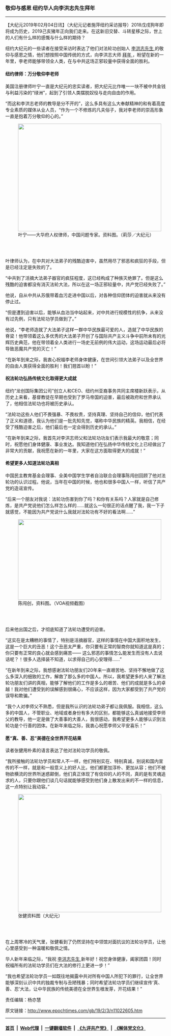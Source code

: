 ### 敬仰与感恩 纽约华人向李洪志先生拜年
------------------------

<p>
 【大纪元2019年02月04日讯】（大纪元记者施萍纽约采访报导）2018戊戌狗年即将成为历史，2019己亥猪年正向我们走来。在这新旧交替、斗转星移之际，世上的人们有什么样的感慨与什么样的期待？
</p>
<p>
 纽约大纪元的一些读者在接受采访时表达了他们对法轮功创始人
 <a href="http://www.epochtimes.com/gb/tag/%E6%9D%8E%E6%B4%AA%E5%BF%97%E5%85%88%E7%94%9F.html">
  李洪志先生
 </a>
 的敬仰与感恩之情，他们想按照中国传统的方式，向李洪志大师
 <a href="http://www.epochtimes.com/gb/tag/%E6%8B%9C%E5%B9%B4.html">
  拜年
 </a>
 ，盼望在新的一年里，李老师能够带领全人类，在与中共这场正邪较量中获得全面的胜利。
</p>
<h4>
 纽约律师：万分敬仰李老师
</h4>
<p>
 美国注册律师叶宁一直是大纪元的忠实读者，把大纪元比作唯一一块不被中共金钱与利益污染的“绿洲”，起到了引领人类摆脱奴役与走向自由的作用。
</p>
<p>
 “而这和李洪志老师的教导是分不开的”，这么多具有这么大奉献精神的和有着高度专业素质的媒体从业人员，“作为一个不修炼的凡夫俗子，我对李老师的崇高形象一直是抱着万分敬仰的心的。”
</p>
<figure class="wp-caption aligncenter" id="attachment_7262923" style="width: 450px">
 <a href="http://i.epochtimes.com/assets/uploads/2003/11/311253353450.jpg">
  <img alt="" class="wp-image-7262923 size-medium" height="338" src="http://i.epochtimes.com/assets/uploads/2003/11/311253353450-450x338.jpg" width="450"/>
 </a>
 <br/><figcaption class="wp-caption-text">
  叶宁——大华府人权律师，中国问题专家。资料图。（莉莎／大纪元）
 </figcaption><br/>
</figure><br/>
<p>
 叶律师认为，在中共对大法弟子的残酷迫害中，虽然用尽了邪恶和疯狂的手段，但是已经注定是失败的了。
</p>
<p>
 “中共到了活摘大法弟子器官的疯狂程度，这已经构成了种族灭绝罪了。但是这么残酷的迫害都没有消灭法轮大法，所以在这一场正邪较量中，共产党已经失败了。”
</p>
<p>
 他说，自从中共从苏俄带着血污走进中国以后，对各种信仰团体的迫害就从来没有停止过。
</p>
<p>
 “但是遭到迫害以后，能够从血泊当中站起来，对中共进行规模性的抗争，从来没有过先例，只有法轮功学员做到了。”
</p>
<p>
 他说，“李老师造就了大法弟子这样一群中华民族最可爱的人，造就了中华民族的脊梁！他带领着这么多优秀的大法弟子开创了与国际共产主义斗争中前所未有的光辉历史典范，他在带领着全人类进行一场史无前例的伟大运动，这场运动最后必将导致恶魔共产党的灭亡！”
</p>
<p>
 “在新年到来之际，我衷心祝福李老师身体健康，在世间引领大法弟子以及全世界的自由人类获得全面的胜利！我们翘首以盼！”
</p>
<h4>
 祝法轮功弘扬传统文化取得更大成就
</h4>
<p>
 纽约“龙创国际集团公司”创立人和CEO、纽约州亚裔事务共同主席楼新跃表示，从历史上来看，基督教徒在早期也受到了罗马帝国的迫害，最后被政府和世界承认了，他相信法轮功也将被历史承认。
</p>
<p>
 “法轮功这些人他们不畏强暴、不畏权贵，坚持真理、坚持自己的信仰，他们代表了正义和道德，我认为他们是一批先知先觉，堪称中华民族的精英。我相信，在经受了残酷迫害之后，他们最后也一定会得到历史的承认。”
</p>
<p>
 “在新年到来之际，我首先对李洪志师父和法轮功功友们表示我最大的敬意；同时，祝愿他们身体健康、事业发达。我知道他们在弘扬中华传统文化上已经做出了非常大的贡献，我祝愿在新的一年里，大家在这方面取得更大的成就！”
</p>
<h4>
 希望更多人知道法轮功真相
</h4>
<p>
 中国民主教育基金会理事、全美中国学生学者自治联合会理事陈闯创回顾了他对法轮功的认识过程。他说，当年在中国的时候，他也和很多中国人一样，听信了共产党的造谣宣传。
</p>
<p>
 “后来一个朋友对我说：法轮功伤害到你了吗？和你有关系吗？人家就是自己修炼，是共产党说他们怎么样怎么样的……就这么一句很正的话点醒了我，我一下子就感觉，不能因为共产党说什么我就对法轮功有不好的看法啊……”
</p>
<figure class="wp-caption aligncenter" id="attachment_11023079" style="width: 450px">
 <a href="http://i.epochtimes.com/assets/uploads/2019/02/unnamed-file.png">
  <img alt="" class="wp-image-11023079 size-medium" height="253" src="http://i.epochtimes.com/assets/uploads/2019/02/unnamed-file-450x253.png" width="450"/>
 </a>
 <br/><figcaption class="wp-caption-text">
  陈闯创，资料图。（VOA视频截图）
 </figcaption><br/>
</figure><br/>
<p>
 后来他出国之后，才彻底知道了法轮功遭受的迫害。
</p>
<p>
 “这实在是太糟糕的事情了，特别是活摘器官，这样的事情在中国大面积地发生，这是一个巨大的丑恶！这个丑恶太严重，你只要有正常的智商你就知道这是真的；你只要有正常的良心就会感到痛苦—— 这么邪恶的事情怎么能发生而没有人去说话呢？！很多人选择装不知道，以求得自己的心安理得……”
</p>
<p>
 “在新年到来之际，我想感谢法轮功朋友们20年来一直艰苦地、坚持不懈地做了这么多深入的细致的工作，解救了那么多的中国人。所以，我希望更多的人来了解法轮功朋友们讲的真相，能够了解他们的工作是多么的艰苦、他们的成就是多么的卓越！我对他们遭受到的误解感到很痛心，不应该这样，因为大家都受到了共产党的误导和欺骗。”
</p>
<p>
 “我个人对李师父不熟悉，但是我所认识的法轮功弟子都让我佩服。我相信，这么多的中国人，不管职业、地域或者身份有多大的区别，都能够这么真诚地接受李师父的教导，他一定是做了大善事的大善人，我很感动，我希望更多人能够认识到法轮功是个行善的团体。在新年来临之际，我衷心祝愿李师父平安喜乐！”
</p>
<h4>
 愿“真、善、忍”美德在全世界开花结果
</h4>
<p>
 读者张健用朴素的语言表达了他对法轮功学员的敬佩。
</p>
<p>
 “我所接触的法轮功学员和常人不一样，他们特别实在、特别真诚，别说和国内宣传的不一样，就是和一般意义上的好人比，他们都更加淳朴、更加从容；他们不被物欲横流的世界所迷惑颠倒，他们真正体现了有信仰的人的不同，真的是有灵魂追求的人，只要你跟他们谈几句话就能够感受到他们身上散发出来的不一样的信息，这一点特别让我动容。”
</p>
<figure class="wp-caption aligncenter" id="attachment_7201247" style="width: 450px">
 <a href="http://i.epochtimes.com/assets/uploads/2005/04/5040710381123.jpg">
  <img alt="" class="wp-image-7201247 size-medium" height="371" src="http://i.epochtimes.com/assets/uploads/2005/04/5040710381123-450x371.jpg" width="450"/>
 </a>
 <br/><figcaption class="wp-caption-text">
  张健资料图（大纪元）
 </figcaption><br/>
</figure><br/>
<p>
 在上周寒冷的天气里，张健看到了仍然坚持在中领馆对面抗议的法轮功学员，让他心里感受到一种温暖和敬佩之情。
</p>
<p>
 华人新年来临之际，“我祝
 <a href="http://www.epochtimes.com/gb/tag/%E6%9D%8E%E6%B4%AA%E5%BF%97%E5%85%88%E7%94%9F.html">
  李洪志先生
 </a>
 新年好！祝您身体健康，阖家团圆！同时祝福所有的法轮功学员们在大法的修行上更进一步！”
</p>
<p>
 “我也希望法轮功学员一如既往地揭露中共对所有中国人所犯下的罪行，让全世界能够深刻认识中共的独裁专制与丑陋残暴；同时希望法轮功学员们继续宣传‘真、善、忍’大法，让中华民族的传统美德在全世界生根发芽，开花结果！”
</p>
<p>
 责任编辑：杨亦慧
</p>

原文链接：http://www.epochtimes.com/gb/19/2/3/n11022605.htm


------------------------
#### [首页](https://github.com/gfw-breaker/banned-news/blob/master/README.md) &nbsp;|&nbsp; [Web代理](https://github.com/labour-camp/helloworld) &nbsp;|&nbsp; [一键翻墙软件](https://github.com/gfw-breaker/nogfw/blob/master/README.md) &nbsp;|&nbsp; [《九评共产党》](https://github.com/gfw-breaker/9ping.md/blob/master/README.md#九评之一评共产党是什么) &nbsp;|&nbsp; [《解体党文化》](https://github.com/gfw-breaker/jtdwh.md/blob/master/README.md#绪论)


